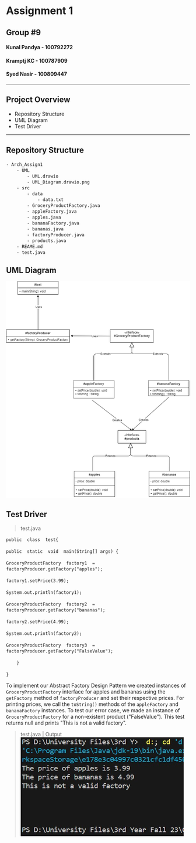 # **Assignment 1**
## **Group #9**
#### Kunal Pandya - 100792272
#### Kramptj KC - 100787909
#### Syed Nasir - 100809447
---
## Project Overview
- Repository Structure
- UML Diagram
- Test Driver
---
## Repository Structure
```
- Arch_Assign1
	- UML
		- UML.drawio
		- UML_Diagram.drawio.png
	- src
		- data
			- data.txt
		- GroceryProductFactory.java
		- appleFactory.java
		- apples.java
		- bananaFactory.java
		- bananas.java
		- factoryProducer.java
		- products.java
	- REAME.md
	- test.java
```
## UML Diagram
![](./UML/UML_Diagram.drawio.png)
## Test Driver 
> test.java
```
public  class  test{

public  static  void  main(String[] args) {

GroceryProductFactory  factory1  =  factoryProducer.getFactory("apples");

factory1.setPrice(3.99);

System.out.println(factory1);  

GroceryProductFactory  factory2  =  factoryProducer.getFactory("bananas");

factory2.setPrice(4.99);

System.out.println(factory2);

GroceryProductFactory  factory3  =  factoryProducer.getFactory("FalseValue");

	}

}
 ```
To implement our Abstract Factory Design Pattern we created instances of `GroceryProductFactory`  interface for apples and bananas using the `getFactory` method of `factoryProducer` and set their respective prices.
For printing prices, we call the `toString()` methods of the `appleFactory` and `bananaFactory` instances. 
To test our error case, we made an instance of `GroceryProductFactory` for a non-existent product ("FalseValue"). This test returns null and prints "This is not a valid factory".
> test.java | Output
![](./UML/Test_Output.jpg)
 
